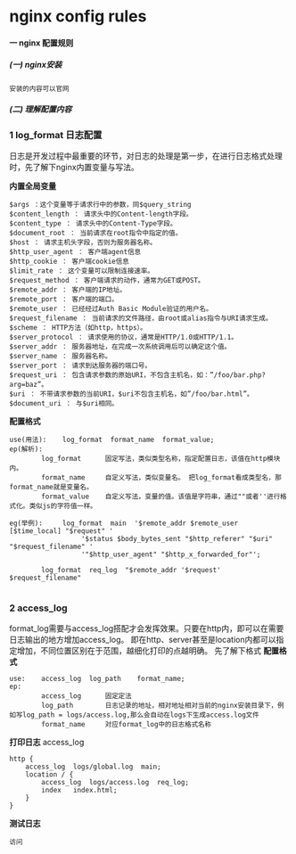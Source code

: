 # nginx config rules

#### 一 nginx 配置规则
<!-- > [测试用例](https://github.com/wanwusangzhi1992/WebStudy/blob/master/dayTest/commonTest/generator.html) -->
##### (一) 	nginx安装  
```
安装的内容可以官网
```

##### (二) 	理解配置内容
### 1	log_format	日志配置
日志是开发过程中最重要的环节，对日志的处理是第一步，在进行日志格式处理时，先了解下nginx内置变量与写法。

**内置全局变量**
```
$args ：这个变量等于请求行中的参数，同$query_string
$content_length ： 请求头中的Content-length字段。
$content_type ： 请求头中的Content-Type字段。
$document_root ： 当前请求在root指令中指定的值。
$host ： 请求主机头字段，否则为服务器名称。
$http_user_agent ： 客户端agent信息
$http_cookie ： 客户端cookie信息
$limit_rate ： 这个变量可以限制连接速率。
$request_method ： 客户端请求的动作，通常为GET或POST。
$remote_addr ： 客户端的IP地址。
$remote_port ： 客户端的端口。
$remote_user ： 已经经过Auth Basic Module验证的用户名。
$request_filename ： 当前请求的文件路径，由root或alias指令与URI请求生成。
$scheme ： HTTP方法（如http，https）。
$server_protocol ： 请求使用的协议，通常是HTTP/1.0或HTTP/1.1。
$server_addr ： 服务器地址，在完成一次系统调用后可以确定这个值。
$server_name ： 服务器名称。
$server_port ： 请求到达服务器的端口号。
$request_uri ： 包含请求参数的原始URI，不包含主机名，如：”/foo/bar.php?arg=baz”。
$uri ： 不带请求参数的当前URI，$uri不包含主机名，如”/foo/bar.html”。
$document_uri ： 与$uri相同。
```

**配置格式**
```
use(用法):	log_format	format_name	 format_value;
ep(解析):		
		log_format		固定写法，类似类型名称，指定配置日志，该值在http模块内。
		format_name		自定义写法，类似变量名。 把log_format看成类型名，那format_name就是变量名。
		format_value	自定义写法，变量的值。该值是字符串，通过""或者''进行格式化。类似js的字符值一样。

```

```
eg(举例): 	log_format  main  '$remote_addr $remote_user [$time_local] "$request" '
                  '$status $body_bytes_sent "$http_referer" "$uri" "$request_filename" '
                  '"$http_user_agent" "$http_x_forwarded_for"';

		log_format  req_log  "$remote_addr '$request' $request_filename"
					
```

### 2	access_log
format_log需要与access_log搭配才会发挥效果。只要在http内，即可以在需要日志输出的地方增加access_log。
即在http、server甚至是location内都可以指定增加，不同位置区别在于范围，越细化打印的点越明确。
先了解下格式
**配置格式**
```
use:	access_log	log_path	format_name;
ep:	
		access_log		固定定法
		log_path		日志记录的地址，相对地址相对当前的nginx安装目录下，例如写log_path = logs/access.log,那么会自动在logs下生成access.log文件
		format_name 	对应format_log中的日志格式名称
```
**打印日志**
access_log
```
http {
	access_log  logs/global.log  main;
	location / {
	    access_log  logs/access.log  req_log;
		index	index.html;
	}
}
```
**测试日志**
```
访问
```





